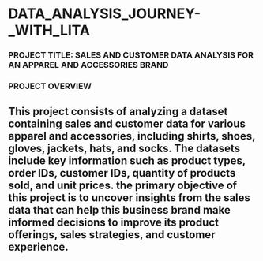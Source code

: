 # DATA_ANALYSIS_JOURNEY-_WITH_LITA
### PROJECT TITLE: SALES AND CUSTOMER DATA ANALYSIS FOR AN APPAREL AND ACCESSORIES BRAND

### PROJECT OVERVIEW
## This project consists of analyzing a dataset containing sales and customer data for various apparel and accessories, including shirts, shoes, gloves, jackets, hats, and socks. The datasets include key information such as product types, order IDs, customer IDs, quantity of products sold, and unit prices. the primary objective of this project is to uncover insights from the sales data that can help this business brand make informed decisions to improve its product offerings, sales strategies, and customer experience.
